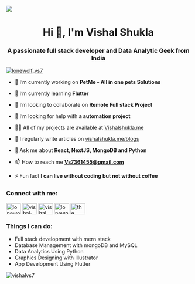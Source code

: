 ![](https://github.com/vishalvs7/vishalvs7/blob/main/Upto%20Something%20Crazy.png)
<h1 align="center">Hi 👋, I'm Vishal Shukla</h1>
<h3 align="center">A passionate full stack developer and Data Analytic Geek from India</h3>

<p align="left"> <a href="https://twitter.com/lonewolf_vs7" target="blank"><img src="https://img.shields.io/twitter/follow/lonewolf_vs7?logo=twitter&style=for-the-badge" alt="lonewolf_vs7" /></a> </p>

- 🔭 I’m currently working on **PetMe - All in one pets Solutions**

- 🌱 I’m currently learning **Flutter**

- 👯 I’m looking to collaborate on **Remote Full stack Project**

- 🤝 I’m looking for help with **a automation project**

- 👨‍💻 All of my projects are available at [Vishalshukla.me](Vishalshukla.me)

- 📝 I regularly write articles on [vishalshukla.me/blogs](vishalshukla.me/blogs)

- 💬 Ask me about **React, NextJS, MongoDB and Python**

- 📫 How to reach me **Vs7361455@gmail.com**

- ⚡ Fun fact **I can live without coding but not without coffee**

<h3 align="left">Connect with me:</h3>
<p align="left">
<a href="https://twitter.com/lonewolf_vs7" target="blank"><img align="center" src="https://raw.githubusercontent.com/rahuldkjain/github-profile-readme-generator/master/src/images/icons/Social/twitter.svg" alt="lonewolf_vs7" height="30" width="40" /></a>
<a href="https://linkedin.com/in/vishal-shukla-965084212" target="blank"><img align="center" src="https://raw.githubusercontent.com/rahuldkjain/github-profile-readme-generator/master/src/images/icons/Social/linked-in-alt.svg" alt="vishal-shukla-965084212" height="30" width="40" /></a>
<a href="https://fb.com/vishal shukla" target="blank"><img align="center" src="https://raw.githubusercontent.com/rahuldkjain/github-profile-readme-generator/master/src/images/icons/Social/facebook.svg" alt="vishal shukla" height="30" width="40" /></a>
<a href="https://instagram.com/lonewolf_vs7" target="blank"><img align="center" src="https://raw.githubusercontent.com/rahuldkjain/github-profile-readme-generator/master/src/images/icons/Social/instagram.svg" alt="lonewolf_vs7" height="30" width="40" /></a>
<a href="https://www.youtube.com/c/the vishal shukla" target="blank"><img align="center" src="https://raw.githubusercontent.com/rahuldkjain/github-profile-readme-generator/master/src/images/icons/Social/youtube.svg" alt="the vishal shukla" height="30" width="40" /></a>
</p>

<h3 align="left">Things I can do:</h3>
<ul margin-botton=10px>
  <li>Full stack development with mern stack</li>
  <li>Database Management with mongoDB and MySQL</li>
  <li>Data Analytics Using Python</li>
  <li>Graphics Designing with Illustrator</li>
  <li>App Development Using Flutter</li>
  
</ul>


<p><img align="center" src="https://github-readme-stats.vercel.app/api/top-langs?username=vishalvs7&show_icons=true&locale=en&layout=compact" alt="vishalvs7" /></p>

